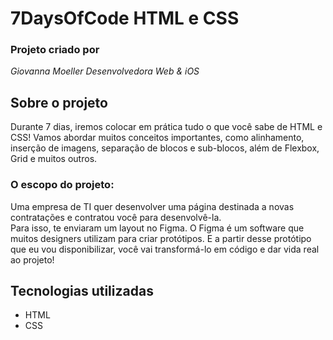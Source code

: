 # 7DaysOfCode HTML e CSS

### Projeto criado por 
<em> Giovanna Moeller Desenvolvedora Web & iOS </em>

## Sobre o projeto
Durante 7 dias, iremos colocar em prática tudo o que você sabe de HTML e CSS! Vamos abordar muitos conceitos importantes, como alinhamento, inserção de imagens, separação de blocos e sub-blocos, além de Flexbox, Grid e muitos outros.

### O escopo do projeto:
Uma empresa de TI quer desenvolver uma página destinada a novas contratações e contratou você para desenvolvê-la.<br>
Para isso, te enviaram um layout no Figma. O Figma é um software que muitos designers utilizam para criar protótipos. E a partir desse protótipo que eu vou disponibilizar, você vai transformá-lo em código e dar vida real ao projeto!


## Tecnologias utilizadas

- HTML
- CSS
